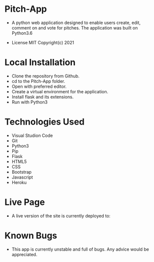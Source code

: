 # Pitch-App
- A python web application designed to enable users create, edit, comment on and vote for pitches. The application was built on Python3.6

- License MIT Copyright(c) 2021

# Local Installation
- Clone the repository from Github.
- cd to the Pitch-App folder.
- Open with preferred editor.
- Create a virtual environment for the application.
- Install flask and its extensions.
- Run with Python3

# Technologies Used
- Visual Studion Code
- Git
- Python3
- Pip
- Flask
- HTML5
- CSS
- Bootstrap
- Javascript
- Heroku

# Live Page
- A live version of the site is currently deployed to:

# Known Bugs
- This app is currently unstable and full of bugs. Any advice would be appreciated.
